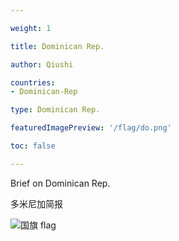 ```yaml
---

weight: 1

title: Dominican Rep.

author: Qiushi 

countries: 
- Dominican-Rep

type: Dominican Rep.

featuredImagePreview: '/flag/do.png'

toc: false 

---
```


Brief on Dominican Rep.

多米尼加简报 

<!--more-->

![国旗 flag](/flag/do.png)